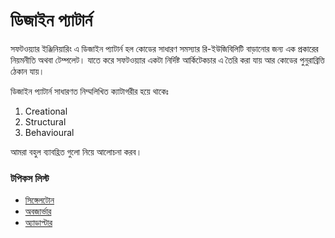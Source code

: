 # ডিজাইন প্যাটার্ন

সফটওয়্যার ইঞ্জিনিয়ারিং এ ডিজাইন প্যাটার্ন হল কোডের সাধারণ সমস্যার রি-ইউজিবিলিটি বাড়ানোর জন্য এক প্রকারের নিয়মনীতি অথবা টেম্পলেট। যাতে করে সফটওয়্যার একটা নির্দিষ্ট আর্কিটেকচার এ তৈরি করা যায় আর কোডের পুনুরাব্রিত্তি ঠেকান যায়।

ডিজাইন প্যাটার্ন সাধারণত নিম্মলিখিত ক্যাটাগরীর হয়ে থাকেঃ

1. Creational
2. Structural
3. Behavioural

আমরা বহুল ব্যাবহ্রিত গুলো নিয়ে আলোচনা করব।

### টপিকস লিস্ট

* [সিঙ্গেলটোন](singleton-pattern.md)
* [অবজার্ভার](observer-pattern.md)
* [অ্যাডাপ্টার](adapter-pattern.md)
